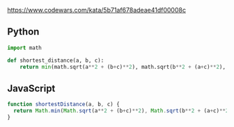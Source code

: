 https://www.codewars.com/kata/5b71af678adeae41df00008c

## Python
```python
import math

def shortest_distance(a, b, c):
    return min(math.sqrt(a**2 + (b+c)**2), math.sqrt(b**2 + (a+c)**2), math.sqrt(c**2 + (b+a)**2))
```

## JavaScript
```js
function shortestDistance(a, b, c) {
  return Math.min(Math.sqrt(a**2 + (b+c)**2), Math.sqrt(b**2 + (a+c)**2), Math.sqrt(c**2 + (b+a)**2))
}
```